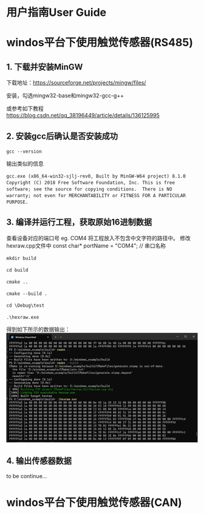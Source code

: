 # 用户指南User Guide
# windos平台下使用触觉传感器(RS485)
## 1. 下载并安装MinGW
下载地址：https://sourceforge.net/projects/mingw/files/

安装，勾选mingw32-base和mingw32-gcc-g++

或参考如下教程
https://blog.csdn.net/qq_38196449/article/details/136125995

## 2. 安装gcc后确认是否安装成功

`gcc --version`

输出类似的信息

`gcc.exe (x86_64-win32-sjlj-rev0, Built by MinGW-W64 project) 8.1.0 Copyright (C) 2018 Free Software Foundation, Inc. This is free software; see the source for copying conditions.  There is NO warranty; not even for MERCHANTABILITY or FITNESS FOR A PARTICULAR PURPOSE.`

## 3. 编译并运行工程，获取原始16进制数据
查看设备对应的端口号 eg. COM4
将工程放入不包含中文字符的路径中。
修改hexraw.cpp文件中 const char* portName = "COM4"; // 串口名称  


`mkdir build`

`cd build`

`cmake ..`

`cmake --build .`

`cd \Debug\test`

`.\hexraw.exe`

得到如下所示的数据输出：
![16进制原始数据](./pictures/hexrawOutput.png)

## 4. 输出传感器数据
to be continue...

# windos平台下使用触觉传感器(CAN)